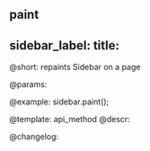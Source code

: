 paint
---
sidebar_label: 
title: 
---          

@short: repaints Sidebar on a page


@params:




@example:
sidebar.paint();


@template: api_method
@descr:





@changelog:


